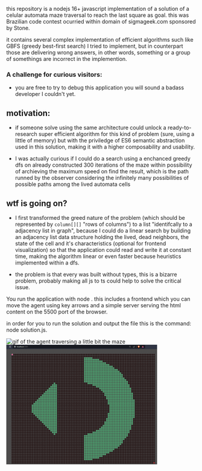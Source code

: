 this repository is a nodejs 16+ javascript implementation of a solution of a celular automata maze traversal to reach the last square as goal. this was Brazilian code contest ocurried within domain of sigmageek.com sponsored by Stone.

it contains several complex implementation of efficient algorithms such like GBFS (greedy best-first search) I tried to implement, but in counterpart those are delivering wrong answers, in other words, something or a group of somethings are incorrect in the implemention.

### A challenge for curious visitors:
- you are free to try to debug this application you will sound a badass developer I couldn't yet.

## motivation:
- if someone solve using the same architecture could unlock a ready-to-research super efficient algorithm for this kind of problem (sure, using a little of memory) but with the priviledge of ES6 semantic abstraction used in this solution, making it with a higher composability and usability.
 
- I was actually curious if I could do a search using a enchanced greedy dfs on already constructed 300 iterations of the maze within possibility of archieving the maximum speed on find the result, which is the path runned by the observer considering the infinitely many possibilities of possible paths among the lived automata cells

## wtf is going on?
- I first transformed the greed nature of the problem (which should be represented by ```column[][]``` "rows of columns") to a list "identifcally to a adjacency list in graph", because I could do a linear search by building an adjacency list data structure holding the lived, dead neighbors, the state of the cell and it's characteristics (optional for frontend visualization) so that the application could read and write it at constant time, making the algorithm linear or even faster because heuristics implemented within a dfs.

- the problem is that every was built without types, this is a bizarre problem, probably making all js to ts could help to solve the critical issue.


You run the application with node . this includes a frontend which you can move the agent using key arrows and a simple server serving the html content on the 5500 port of the browser.

in order for you to run the solution and output the file this is the command: node solution.js.

<img src="gif.gif" alt="gif of the agent traversing a little bit the maze">
<img src="print.PNG" width="400" height: "250" alt="img of the maze set up">


